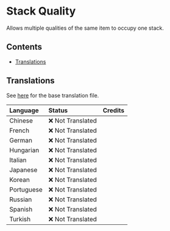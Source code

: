 ﻿# Stack Quality

Allows multiple qualities of the same item to occupy one stack.

## Contents

* [Translations](#translations)

## Translations

See [here](i18n/default.json) for the base translation file.

| Language   | Status            | Credits |
|:-----------|:------------------|:--------|
| Chinese    | ❌️ Not Translated |         |
| French     | ❌️ Not Translated |         |
| German     | ❌️ Not Translated |         |
| Hungarian  | ❌️ Not Translated |         |
| Italian    | ❌️ Not Translated |         |
| Japanese   | ❌️ Not Translated |         |
| Korean     | ❌️ Not Translated |         |
| Portuguese | ❌️ Not Translated |         |
| Russian    | ❌️ Not Translated |         |
| Spanish    | ❌️ Not Translated |         |
| Turkish    | ❌️ Not Translated |         |